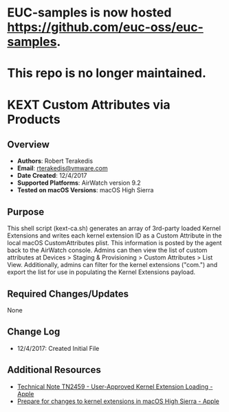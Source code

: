 # EUC-samples is now hosted https://github.com/euc-oss/euc-samples.
# This repo is no longer maintained.

# KEXT Custom Attributes via Products

## Overview
- **Authors**: Robert Terakedis
- **Email**: rterakedis@vmware.com
- **Date Created**: 12/4/2017
- **Supported Platforms**: AirWatch version 9.2
- **Tested on macOS Versions**: macOS High Sierra

## Purpose
This shell script (kext-ca.sh) generates an array of 3rd-party loaded Kernel Extensions and writes each kernel extension ID as a Custom Attribute in the local macOS CustomAttributes plist.   This information is posted by the agent back to the AirWatch console.   Admins can then view the list of custom attributes at Devices > Staging & Provisioning > Custom Attributes > List View.   Additionally, admins can filter for the kernel extensions ("com.") and export the list for use in populating the Kernel Extensions payload.

## Required Changes/Updates
None

## Change Log
- 12/4/2017: Created Initial File



## Additional Resources
- [Technical Note TN2459 - User-Approved Kernel Extension Loading - Apple](https://developer.apple.com/library/content/technotes/tn2459/_index.html)
- [Prepare for changes to kernel extensions in macOS High Sierra - Apple](https://support.apple.com/en-us/HT208019)

